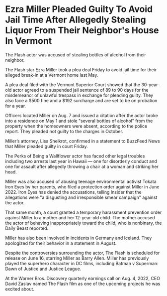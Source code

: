 # Ezra Miller Pleaded Guilty To Avoid Jail Time After Allegedly Stealing Liquor From Their Neighbor's House In Vermont

The Flash actor was accused of stealing bottles of alcohol from their neighbor.

The Flash star Ezra Miller took a plea deal Friday to avoid jail time for their alleged break-in at a Vermont home last May.

A plea deal filed with the Vermont Superior Court showed that the 30-year-old actor agreed to a suspended jail sentence of 89 to 90 days for the misdemeanor of unlawful trespass in exchange for pleading guilty. They also face a $500 fine and a $192 surcharge and are set to be on probation for a year.

Officers located Miller on Aug. 7 and issued a citation after the actor broke into a residence on May 1 and stole "several bottles of alcohol" from the property when the homeowners were absent, according to the police report. They pleaded not guilty to the charges in October.

Miller’s attorney, Lisa Shelkrot, confirmed in a statement to BuzzFeed News that Miller pleaded guilty in court Friday.

The Perks of Being a Wallflower actor has faced other legal troubles including two arrests last year in Hawaii — one for disorderly conduct and one for assault after allegedly throwing a chair at a woman and striking her head.

Miller was also accused of abusing teenage environmental activist Tokata Iron Eyes by her parents, who filed a protection order against Miller in June 2022. Iron Eyes has denied the accusations, telling Insider that the allegations were "a disgusting and irresponsible smear campaign" against the actor.

That same month, a court granted a temporary harassment prevention order against Miller to a mother and her 12-year-old child. The mother accused the actor of behaving inappropriately toward the child, who is nonbinary, the Daily Beast reported.

Miller has also been involved in incidents in Germany and Iceland. They apologized for their behavior in a statement in August.

Despite the controversies surrounding the actor, The Flash is scheduled for release on June 16, starring Miller as Barry Allen. Miller has previously played the superhero character in DC films, including Batman v Superman: Dawn of Justice and Justice League.

At the Warner Bros. Discovery quarterly earnings call on Aug. 4, 2022, CEO David Zaslav named The Flash film as one of the upcoming projects he was excited about.